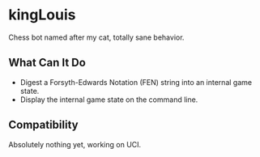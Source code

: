 # kingLouis
Chess bot named after my cat, totally sane behavior.

## What Can It Do

* Digest a Forsyth-Edwards Notation (FEN) string into an internal game state. 
* Display the internal game state on the command line.

## Compatibility

Absolutely nothing yet, working on UCI.
